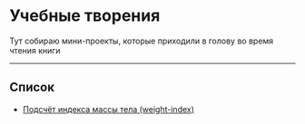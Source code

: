 # Учебные творения

Тут собираю мини-проекты, которые приходили в голову во время чтения книги

----

## Список

- [Подсчёт индекса массы тела (weight-index)](https://github.com/andybeardness/Learning-C/tree/main/projects/weight-index)